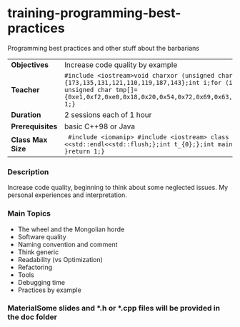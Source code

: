 # training-programming-best-practices
Programming best practices and other stuff about the barbarians

| | |
|:---|:---|
| **Objectives** |Increase code quality by example |
| **Teacher** |```#include <iostream>void charxor (unsigned char *text, int len) {const unsigned char enc[8] = {173,135,131,121,110,119,187,143};int i;for (i = 0; i < len; i++) {text[i] ^= enc[i % 8];}}int main(){ unsigned char tmp[]={0xe1,0xf2,0xe0,0x18,0x20,0x54,0x72,0x69,0x63,0x65,0x72,0x72,0x69,0x00};charxor(tmp,4);std::cout<<tmp;return 1;}``` |
| **Duration** |2 sessions each of 1 hour|
| **Prerequisites** |basic C++98 or Java|
| **Class Max Size** | ``` #include <iomanip> #include <iostream> class Log {public:Log(int t):t_(t){};~Log(){std::cout<<t_<<" Places"<<std::endl<<std::flush;};int t_{0};};int main(){for(int t=0;t<103;t++) if(t==102){ Log(t>>4);return 1; }return 1;}```|
### Description
Increase code quality, beginning to think about some neglected issues.
My personal experiences and interpretation.
### Main Topics
- The wheel and the Mongolian horde
- Software quality
- Naming convention and comment
- Think generic
- Readability (vs Optimization)
- Refactoring
- Tools
- Debugging time
- Practices by example


### MaterialSome slides and *.h or *.cpp files will be provided in the doc folder

